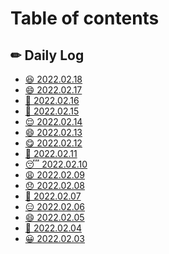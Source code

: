 # Table of contents

## ✏ Daily Log

* [😆 2022.02.18](README.md)
* [😄 2022.02.17](<README (5).md>)
* [🙁 2022.02.16](<README (4).md>)
* [🙂 2022.02.15](<README (2).md>)
* [😌 2022.02.14](<README (3).md>)
* [😄 2022.02.13](<README (2) (1).md>)
* [😋 2022.02.12](<README (2) (1) (1).md>)
* [🥱 2022.02.11](<README (3) (1).md>)
* [😴 2022.02.10](daily-log/2022.02.10.md)
* [😩 2022.02.09](<README (3) (1) (1).md>)
* [😞 2022.02.08](<README (2) (1) (1) (1).md>)
* [🙂 2022.02.07](<README (1).md>)
* [😑 2022.02.06](<README (1) (1).md>)
* [😄 2022.02.05](<README (1) (1) (1).md>)
* [🙂 2022.02.04](daily-log/2022.02.04.md)
* [😀 2022.02.03](daily-log/2022.02.03.md)
